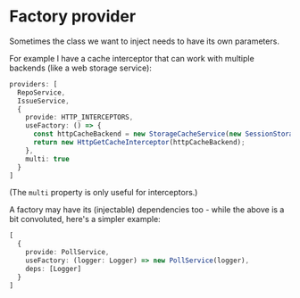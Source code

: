 
# Factory provider

Sometimes the class we want to inject needs to have its own parameters.

For example I have a cache interceptor that can work with multiple backends (like a web storage service):

```typescript
providers: [
  RepoService,
  IssueService,
  {
    provide: HTTP_INTERCEPTORS,
    useFactory: () => {
      const httpCacheBackend = new StorageCacheService(new SessionStorageService());
      return new HttpGetCacheInterceptor(httpCacheBackend);
    },
    multi: true
  }
]
```

(The `multi` property is only useful for interceptors.)

A factory may have its (injectable) dependencies too - while the above is a bit convoluted, here's a simpler example:

```typescript
[
  {
    provide: PollService,
    useFactory: (logger: Logger) => new PollService(logger),
    deps: [Logger]
  }
]
```

